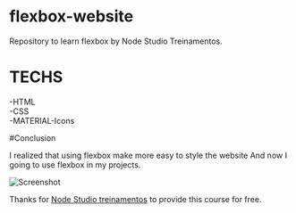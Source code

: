 # flexbox-website

Repository to learn flexbox by Node Studio Treinamentos.


# TECHS
-HTML <br/>
-CSS <br/>
-MATERIAL-Icons

#Conclusion

I realized that using flexbox make more easy to style the website And now I going to use flexbox in my projects. 

![Screenshot](https://user-images.githubusercontent.com/37390930/72825597-15463c80-3c56-11ea-8e3d-19fb2b540b6c.png)

Thanks for <a href="https://www.youtube.com/playlist?list=PLwXQLZ3FdTVGjLmjwfRc0Q9TA5U-PCWp4">Node Studio treinamentos</a> to provide this course for free.
